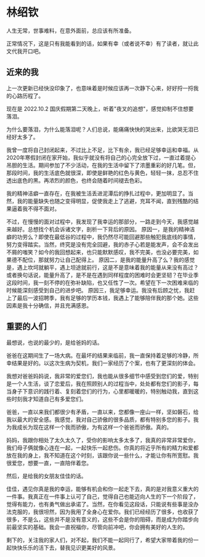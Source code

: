 # 林绍钦

人生无常，世事难料，在意外面前，总应该有所准备。

正常情况下，这是只有我能看到的话，如果有幸（或者说不幸）有了读者，就让此文代我开口吧。

## 近来的我

上一次更新已经快没印象了，也意味着是时候应该再一次静下心来，好好捋一捋我的心路历程了。

现在是 2022.10.2 国庆假期第二天晚上，听着"夜叉的追想"，感觉抑制不住想要落泪。

为什么要落泪，为什么能落泪呢？人们总说，能痛痛快快的哭出来，比欲哭无泪已经好太多了。

我曾一度将自己封闭起来，不过比上不足，比下有余，我已经足够幸运和幸福。从2020年寒假封闭在家开始，我似乎就没有将自己的心完全放下过，一直过着提心吊胆的生活。期间参加了不少活动，在我的生活中留下了浓墨重彩的好几笔。但，那段时间，我的生活底色就很深，即使是鲜艳的红色与黄色，轻轻一抹，总忍不住透出底色的黑。再浓烈的颜色，也终会随着时间褪去色彩。

我的精神洁癖一直存在，在我被生活丢进泥潭后的挣扎过程中，更加明显了。当然，我的能量缺失也随之变得明显，促使我走上了逃避，充耳不闻，直到残酷的结果逼着我不得不面对。

不过，在慢慢的面对过程中，我发现了我幸运的那部分，一路走到今天，我感觉越来越好。总想找个机会诉诸文字，剖析一下背后的原因。
原因一，是我的精神洁癖的功劳么？即使在最低谷的过程中，我仍然尽可能回避那些触犯我底线的事情，努力变得踏实。当然，终究是没有完全回避，我的赤子心若是能发声，会不会发出不屑的嗤笑？如今的我回想起来，也只能默默感叹，我不完美，也没必要完美，如果德不配位，那就努力让自己配得上。
原因二，是我的能量升高了么？我的感觉是，遇上坎坷就躺平，遇上坦途就前行，这是不是意味着我的能量从来没有高过？或者换句话说，能量升高了，是不是在遇到同样程度的困难时会更坚韧？在毕业季这段时间，我一刻不停的在弥补缺陷，也又任性了一次。希望在下一次困难来临的时候能深刻感受到自己的进步吧。
原因三，我足够幸运。我没有后顾之忧，我赶上了最后一波招聘季，我有足够的学历本钱，我遇上了能够陪伴我的那个她。这些因素是我十分确信，并且充满感恩。

## 重要的人们

最想说，也说的最少的，是给爸妈的话。

爸爸在这期间生了一场大病。在最坏的结果来临前，我一直保持着足够的冷静，所幸结果是好的。以这次生病为契机，我们一家经历了个案，也有了更深刻的体会。

我想对爸爸妈妈说，我非常的爱您们，我也能从很多细节中感受到您们的爱，特别是一个人生活，谈了恋爱后，我在照顾别人的过程当中，处处都有您们的影子，每当身子下意识的践行着、复刻着您们的行为，心里都暖暖的，特别触动我，直到这些时刻我才知道自己有多爱您们。

爸爸，一直以来我们都很少有矛盾，一直以来，您都像一座山一样，坚如磐石，给我以最大的安全感。我感觉，我对自己骄傲的很多品质，都有特别多您的影子。我为我成长为现在这样一个我而骄傲，为有这样一个爸爸而骄傲。真的。

妈妈，我跟你相处了太久太久了，受你的影响太多太多了，我真的非常非常爱你，我们母子俩就像心连在一起，一起快乐一起悲伤。你真的将近乎所有的精力和爱都放在我的身上，我不知道在这个时刻，该跟你说一些什么，才能让你有所宽慰。我很爱您，想要一直，一直陪伴着您。

然后，是给我的女朋友佳佳的话。

佳佳，遇见你真是我的幸运，能够有机会和你一起走下去，真的是对我意义重大的一件事。我真正在一件事上认可了自己，觉得自己也能迈向人生的下一个阶段了，觉得有能力，也有勇气做出承诺了。当然，在你看见这段话，只能说有些事是没办法克服的，我很坦然，因为我用了全身心在爱你。我们已经经历了很多，也收获了很多，不是么，这些并不是没有意义的，这些不会是你的阻碍，而是成为你踏步向前最坚实的基础。我会一直祝福你，尽管向前冲吧，你会拥有美好的人生的。

剩下的，关注我的家人们，对不起，我们不能一起同行了，希望大家带着我的份一起快快乐乐的活下去，替我见识更美好的风景。
 